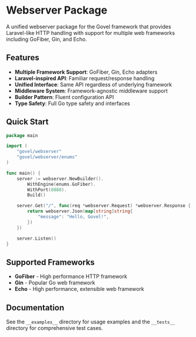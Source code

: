 # Webserver Package

A unified webserver package for the Govel framework that provides Laravel-like HTTP handling with support for multiple web frameworks including GoFiber, Gin, and Echo.

## Features

- **Multiple Framework Support**: GoFiber, Gin, Echo adapters
- **Laravel-inspired API**: Familiar request/response handling
- **Unified Interface**: Same API regardless of underlying framework
- **Middleware System**: Framework-agnostic middleware support
- **Builder Pattern**: Fluent configuration API
- **Type Safety**: Full Go type safety and interfaces

## Quick Start

```go
package main

import (
    "govel/webserver"
    "govel/webserver/enums"
)

func main() {
    server := webserver.NewBuilder().
        WithEngine(enums.GoFiber).
        WithPort(8080).
        Build()

    server.Get("/", func(req *webserver.Request) *webserver.Response {
        return webserver.Json(map[string]string{
            "message": "Hello, Govel!",
        })
    })

    server.Listen()
}
```

## Supported Frameworks

- **GoFiber** - High performance HTTP framework
- **Gin** - Popular Go web framework
- **Echo** - High performance, extensible web framework

## Documentation

See the `__examples__` directory for usage examples and the `__tests__` directory for comprehensive test cases.

